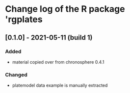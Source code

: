 # Change log of the R package 'rgplates

## [0.1.0] - 2021-05-11 (build 1)
### Added 
- material copied over from chronosphere 0.4.1 

### Changed
- platemodel data example is manually extracted

